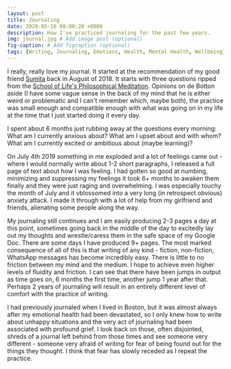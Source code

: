 ```yaml
---
layout: post
title: Journaling
date: 2020-05-16 08:00:20 +0800
description: How I've practiced journaling for the past few years.
img: journal.jpg # Add image post (optional)
fig-caption: # Add figcaption (optional)
tags: [Writing, Journaling, Emotions, Health, Mental Health, Wellbeing]
---
```


I really, really love my journal. It started at the recommendation of my good friend [Sumita](sumita.co) back in August of 2018. It starts with three questions ripped from the [School of Life's Philosophical Meditation](https://www.theschooloflife.com/thebookoflife/philosophical-meditation-2/). Opinions on de Botton aside (I have some vague sense in the back of my mind that he is either weird or problematic and I can't remember which, maybe both), the practice was small enough and compatible enough with what was going on in my life at the time that I just started doing it every day.

I spent about 6 months just rubbing away at the questions every morning:
What am I currently anxious about?
What am I upset about and with whom?
What am I currently excited or ambitious about (maybe learning)?

On July 4th 2019 something in me exploded and a lot of feelings came out - where I would normally write about 1-2 short paragraphs, I released a full page of text about how I was feeling. I had gotten so good at numbing, minimizing and suppressing my feelings it took 6+ months to awaken them finally and they were just raging and overwhelming. I was especially touchy the month of July and it vblossomed into a very long (in retrospect obvious) anxiety attack. I made it through with a lot of help from my girlfriend and friends, alienating some people along the way.

My journaling still continues and I am easily producing 2-3 pages a day at this point, sometimes going back in the middle of the day to excitedly lay out my thoughts and wrestle/caress them in the safe space of my Google Doc. There are some days I have produced 9+ pages. The most marked consequence of all of this is that writing of any kind - fiction, non-fiction, WhatsApp messages has become incredibly easy. There is little to no friction between my mind and the medium. I hope to achieve even higher levels of fluidity and friction. I can see that there have been jumps in output as time goes on, 6 months the first time, another jump 1 year after that. Perhaps 2 years of journaling will result in an entirely different level of comfort with the practice of writing.

I had previously journaled when I lived in Boston, but it was almost always after my emotional health had been devastated, so I only knew how to write about unhappy situations and the very act of journaling had been associated with profound grief. I look back on those, often disjointed, shreds of a journal left behind from those times and see someone very different - someone very afraid of writing for fear of being found out for the things they thought. I think that fear has slowly receded as I repeat the practice.

